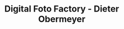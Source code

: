 ---
title: "Digital Foto Factory - Dieter Obermeyer"
url: /bad-oeynhausen/digital-foto-factory-dieter-obermeyer/
shop: Foto
---